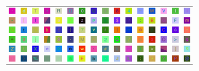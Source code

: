 <table>
<tr>
<td><img src="60.gif"></td>
<td><img src="64.gif"></td>
<td><img src="54.gif"></td>
<td><img src="2B.gif"></td>
<td><img src="52.gif"></td>
<td><img src="44.gif"></td>
<td><img src="30.gif"></td>
<td><img src="55.gif"></td>
<td><img src="21.gif"></td>
<td><img src="38.gif"></td>
<td><img src="34.gif"></td>
<td><img src="7E.gif"></td>
<td><img src="57.gif"></td>
<td><img src="56.gif"></td>
<td><img src="49.gif"></td>
<td><img src="69.gif"></td>
</tr>
<tr>
<td><img src="2A.gif"></td>
<td><img src="5B.gif"></td>
<td><img src="66.gif"></td>
<td><img src="gr1.gif"></td>
<td><img src="61.gif"></td>
<td><img src="27.gif"></td>
<td><img src="7A.gif"></td>
<td><img src="70.gif"></td>
<td><img src="73.gif"></td>
<td><img src="24.gif"></td>
<td><img src="3F.gif"></td>
<td><img src="3A.gif"></td>
<td><img src="42.gif"></td>
<td><img src="47.gif"></td>
<td><img src="46.gif"></td>
<td><img src="6D.gif"></td>
</tr>
<tr>
<td><img src="4E.gif"></td>
<td><img src="74.gif"></td>
<td><img src="39.gif"></td>
<td><img src="68.gif"></td>
<td><img src="36.gif"></td>
<td><img src="28.gif"></td>
<td><img src="37.gif"></td>
<td><img src="76.gif"></td>
<td><img src="72.gif"></td>
<td><img src="6C.gif"></td>
<td><img src="5F.gif"></td>
<td><img src="6F.gif"></td>
<td><img src="79.gif"></td>
<td><img src="43.gif"></td>
<td><img src="63.gif"></td>
<td><img src="22.gif"></td>
</tr>
<tr>
<td><img src="3D.gif"></td>
<td><img src="33.gif"></td>
<td><img src="6A.gif"></td>
<td><img src="gr3.gif"></td>
<td><img src="53.gif"></td>
<td><img src="2D.gif"></td>
<td><img src="4D.gif"></td>
<td><img src="41.gif"></td>
<td><img src="32.gif"></td>
<td><img src="51.gif"></td>
<td><img src="2F.gif"></td>
<td><img src="67.gif"></td>
<td><img src="78.gif"></td>
<td><img src="4F.gif"></td>
<td><img src="3E.gif"></td>
<td><img src="26.gif"></td>
</tr>
<tr>
<td><img src="5A.gif"></td>
<td><img src="7B.gif"></td>
<td><img src="58.gif"></td>
<td><img src="65.gif"></td>
<td><img src="4B.gif"></td>
<td><img src="6E.gif"></td>
<td><img src="77.gif"></td>
<td><img src="2C.gif"></td>
<td><img src="23.gif"></td>
<td><img src="6B.gif"></td>
<td><img src="48.gif"></td>
<td><img src="31.gif"></td>
<td><img src="3C.gif"></td>
<td><img src="gr2.gif"></td>
<td><img src="5D.gif"></td>
<td><img src="71.gif"></td>
</tr>
<tr>
<td><img src="7D.gif"></td>
<td><img src="29.gif"></td>
<td><img src="25.gif"></td>
<td><img src="7C.gif"></td>
<td><img src="75.gif"></td>
<td><img src="35.gif"></td>
<td><img src="45.gif"></td>
<td><img src="62.gif"></td>
<td><img src="2E.gif"></td>
<td><img src="4A.gif"></td>
<td><img src="4C.gif"></td>
<td><img src="3B.gif"></td>
<td><img src="5E.gif"></td>
<td><img src="59.gif"></td>
<td><img src="50.gif"></td>
<td><img src="40.gif"></td>
</tr>
</table>
